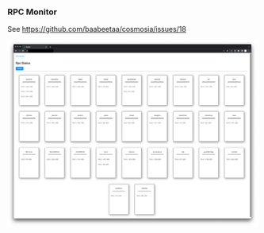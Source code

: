### RPC Monitor

See https://github.com/baabeetaa/cosmosia/issues/18

![screen shot](rpc_monitor.png)